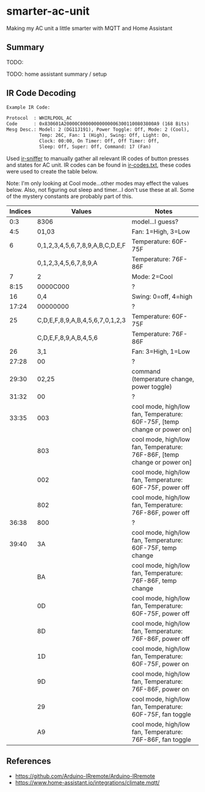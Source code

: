 # smarter-ac-unit

Making my AC unit a little smarter with MQTT and Home Assistant

## Summary

TODO:

TODO: home assistant summary / setup

## IR Code Decoding

```txt
Example IR Code:

Protocol  : WHIRLPOOL_AC
Code      : 0x830601A20000C000000000000063001100803800A9 (168 Bits)
Mesg Desc.: Model: 2 (DG11J191), Power Toggle: Off, Mode: 2 (Cool), 
            Temp: 26C, Fan: 1 (High), Swing: Off, Light: On, 
            Clock: 00:00, On Timer: Off, Off Timer: Off, 
            Sleep: Off, Super: Off, Command: 17 (Fan)
```

Used [ir-sniffer](https://github.com/barrettotte/ir-sniffer) to manually gather all relevant IR codes
of button presses and states for AC unit. IR codes can be found in [ir-codes.txt](ir-codes.txt), these codes were
used to create the table below.

Note: I'm only looking at Cool mode...other modes may effect the values below.
Also, not figuring out sleep and timer...I don't use these at all.
Some of the mystery constants are probably part of this.

| Indices | Values                          | Notes                                                                     |
| ------- | ------------------------------- | ------------------------------------------------------------------------- |
| 0:3     | 8306                            | model...I guess?                                                          |
| 4:5     | 01,03                           | Fan: 1=High, 3=Low                                                        |
| 6       | 0,1,2,3,4,5,6,7,8,9,A,B,C,D,E,F | Temperature: 60F-75F                                                      |
|         | 0,1,2,3,4,5,6,7,8,9,A           | Temperature: 76F-86F                                                      |
| 7       | 2                               | Mode: 2=Cool                                                              |
| 8:15    | 0000C000                        | ?                                                                         |
| 16      | 0,4                             | Swing: 0=off, 4=high                                                      |
| 17:24   | 00000000                        | ?                                                                         |
| 25      | C,D,E,F,8,9,A,B,4,5,6,7,0,1,2,3 | Temperature: 60F-75F                                                      |
|         | C,D,E,F,8,9,A,B,4,5,6           | Temperature: 76F-86F                                                      |
| 26      | 3,1                             | Fan: 3=High, 1=Low                                                        |
| 27:28   | 00                              | ?                                                                         |
| 29:30   | 02,25                           | command (temperature change, power toggle)                                |
| 31:32   | 00                              | ?                                                                         |
| 33:35   | 003                             | cool mode, high/low fan, Temperature: 60F-75F, [temp change or power on]  |
|         | 803                             | cool mode, high/low fan, Temperature: 76F-86F, [temp change or power on]  |
|         | 002                             | cool mode, high/low fan, Temperature: 60F-75F, power off                  |
|         | 802                             | cool mode, high/low fan, Temperature: 76F-86F, power off                  |
| 36:38   | 800                             | ?                                                                         |
| 39:40   | 3A                              | cool mode, high/low fan, Temperature: 60F-75F, temp change                |
|         | BA                              | cool mode, high/low fan, Temperature: 76F-86F, temp change                |
|         | 0D                              | cool mode, high/low fan, Temperature: 60F-75F, power off                  |
|         | 8D                              | cool mode, high/low fan, Temperature: 76F-86F, power off                  |
|         | 1D                              | cool mode, high/low fan, Temperature: 60F-75F, power on                   |
|         | 9D                              | cool mode, high/low fan, Temperature: 76F-86F, power on                   |
|         | 29                              | cool mode, high/low fan, Temperature: 60F-75F, fan toggle                 |
|         | A9                              | cool mode, high/low fan, Temperature: 76F-86F, fan toggle                 |

## References

- https://github.com/Arduino-IRremote/Arduino-IRremote
- https://www.home-assistant.io/integrations/climate.mqtt/
